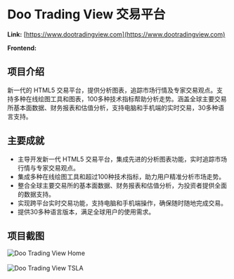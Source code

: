 # Doo Trading View 交易平台

**Link:** [https://www.dootradingview.com](https://www.dootradingview.com)

**Frontend:**
[<Badge type="tip" text="TypeScript" />](https://www.typescriptlang.org)
[<Badge type="tip" text="React" />](https://react.dev)
[<Badge type="tip" text="Webpack" />](https://webpack.js.org)
[<Badge type="tip" text="UMI" />](https://umijs.org)
[<Badge type="tip" text="Ant Design" />](https://ant.design)
[<Badge type="tip" text="Socket IO" />](https://socket.io)

## 项目介绍

新一代的 HTML5 交易平台，提供分析图表，追踪市场行情及专家交易观点。支持多种在线绘图工具和图表，100多种技术指标帮助分析走势。涵盖全球主要交易所基本面数据、财务报表和估值分析，支持电脑和手机端的实时交易，30多种语言支持。

## 主要成就

- 主导开发新一代 HTML5 交易平台，集成先进的分析图表功能，实时追踪市场行情与专家交易观点。
- 集成多种在线绘图工具和超过100种技术指标，助力用户精准分析市场走势。
- 整合全球主要交易所的基本面数据、财务报表和估值分析，为投资者提供全面的数据支持。
- 实现跨平台实时交易功能，支持电脑和手机端操作，确保随时随地完成交易。
- 提供30多种语言版本，满足全球用户的使用需求。

## 项目截图

![Doo Trading View Home](/projects/doo-prime/trading-view-home.png)
<br />
<br />
![Doo Trading View TSLA](/projects/doo-prime/trading-view-tsla.png)
